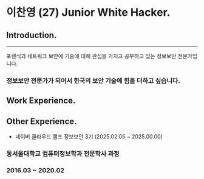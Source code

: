 # 이찬영 (27) Junior White Hacker.




## Introduction.

---

포렌식과 네트워크 보안에 기술에 대해 관심을 가지고 공부하고 있는 정보보안 전문가입니다.

### **정보보안 전문가가 되어서 한국의 보안 기술에 힘을 더하고 싶습니다.**




## Work Experience.







## Other Experience.

- 네이버 클라우드 캠프 정보보안 3기 (2025.02.05 ~ 2025.00.00)


### 동서울대학교 컴퓨터정보학과 전문학사 과정

### 2016.03 ~ 2020.02
